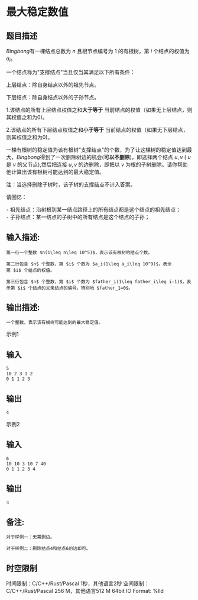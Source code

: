 # 最大稳定数值

## 题目描述

$Bingbong$有一棵结点总数为 $n$ 且根节点编号为 $1$ 的有根树，第 $i$ 个结点的权值为 $a_i$。  
  
一个结点称为"支撑结点"当且仅当其满足以下所有条件：  
  
上层结点：除自身结点以外的祖先节点。  
  
下层结点：除自身结点以外的子孙节点。  
  
1.该结点的所有上层结点权值之和**大于等于** 当前结点的权值（如果无上层结点，则其权值之和为$0$)。  
  
2.该结点的所有下层结点权值之和**小于等于** 当前结点的权值（如果无下层结点，则其权值之和为$0$)。  
  
一棵有根树的稳定值为该有根树"支撑结点"的个数，为了让这棵树的稳定值达到最大，$Bingbong$得到了一次删除树边的机会(**可以不删除**)，即选择两个结点 $u,v$ ( $u$ 是 $v$ 的父节点),然后把连接 $u,v$ 的边删除，即把以 $v$ 为根的子树删除。请你帮助他计算出该有根树可能达到的最大稳定值。  


  


注：当选择删除子树时，该子树的支撑结点不计入答案。 

  


请回忆：  
  
\- 祖先结点：沿树根到某一结点路径上的所有结点都是这个结点的祖先结点；  
\- 子孙结点：某一结点的子树中的所有结点是这个结点的子孙；

## 输入描述:
    
    
    第一行一个整数 $n(1\leq n\leq 10^5)$，表示该有根树的结点个数。  
      
    第二行包含 $n$ 个整数，第 $i$ 个数为 $a_i(1\leq a_i\leq 10^9)$，表示第 $i$ 个结点的权值。  
      
    第三行包含 $n$ 个整数，第 $i$ 个数为 $father_i(1\leq father_i\leq i-1)$，表示第 $i$ 个结点的父亲结点的编号，特别地 $father_1=0$。

## 输出描述:
    
    
    一个整数，表示该有根树可能达到的最大稳定值。

示例1 

## 输入
    
    
    5
    10 2 3 1 2
    0 1 1 2 3

## 输出
    
    
    4

示例2 

## 输入
    
    
    6
    10 10 3 10 7 40
    0 1 1 2 3 4

## 输出
    
    
    3

## 备注:
    
    
    对于样例一：无需删边。
    
    对于样例二：删除结点4和结点6的边即可。


## 时空限制

时间限制：C/C++/Rust/Pascal 1秒，其他语言2秒
空间限制：C/C++/Rust/Pascal 256 M，其他语言512 M
64bit IO Format: %lld
